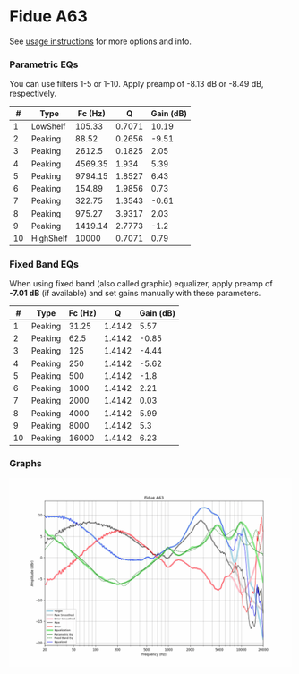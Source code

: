 # Fidue A63
See [usage instructions](https://github.com/jaakkopasanen/AutoEq#usage) for more options and info.

### Parametric EQs
You can use filters 1-5 or 1-10. Apply preamp of -8.13 dB or -8.49 dB, respectively.

|   # | Type      |   Fc (Hz) |      Q |   Gain (dB) |
|-----|-----------|-----------|--------|-------------|
|   1 | LowShelf  |    105.33 | 0.7071 |       10.19 |
|   2 | Peaking   |     88.52 | 0.2656 |       -9.51 |
|   3 | Peaking   |   2612.5  | 0.1825 |        2.05 |
|   4 | Peaking   |   4569.35 | 1.934  |        5.39 |
|   5 | Peaking   |   9794.15 | 1.8527 |        6.43 |
|   6 | Peaking   |    154.89 | 1.9856 |        0.73 |
|   7 | Peaking   |    322.75 | 1.3543 |       -0.61 |
|   8 | Peaking   |    975.27 | 3.9317 |        2.03 |
|   9 | Peaking   |   1419.14 | 2.7773 |       -1.2  |
|  10 | HighShelf |  10000    | 0.7071 |        0.79 |

### Fixed Band EQs
When using fixed band (also called graphic) equalizer, apply preamp of **-7.01 dB** (if available) and set gains manually with these parameters.

|   # | Type    |   Fc (Hz) |      Q |   Gain (dB) |
|-----|---------|-----------|--------|-------------|
|   1 | Peaking |     31.25 | 1.4142 |        5.57 |
|   2 | Peaking |     62.5  | 1.4142 |       -0.85 |
|   3 | Peaking |    125    | 1.4142 |       -4.44 |
|   4 | Peaking |    250    | 1.4142 |       -5.62 |
|   5 | Peaking |    500    | 1.4142 |       -1.8  |
|   6 | Peaking |   1000    | 1.4142 |        2.21 |
|   7 | Peaking |   2000    | 1.4142 |        0.03 |
|   8 | Peaking |   4000    | 1.4142 |        5.99 |
|   9 | Peaking |   8000    | 1.4142 |        5.3  |
|  10 | Peaking |  16000    | 1.4142 |        6.23 |

### Graphs
![](./Fidue%20A63.png)
